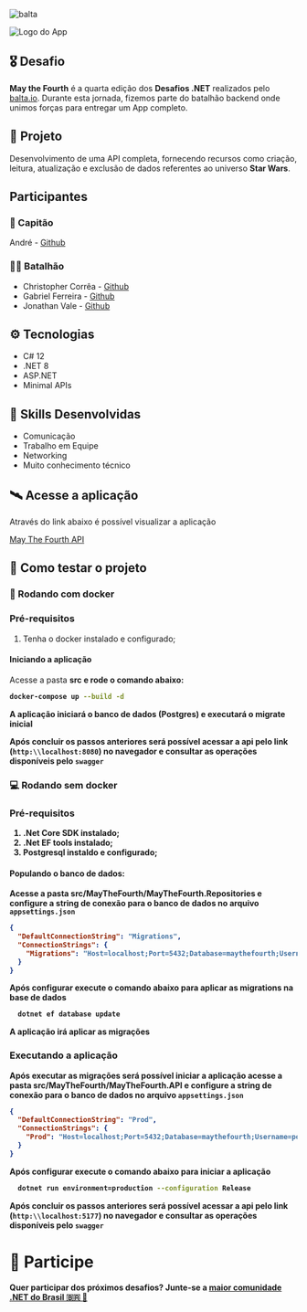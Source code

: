 ![balta](https://baltaio.blob.core.windows.net/static/images/dark/balta-logo.svg)

![Logo do App](https://github.com/balta-io/desafio-balta-may-the-fourth-backend/assets/965305/880fab7e-3998-4a0d-98ad-1d6ffc11298b)

## 🎖️ Desafio

**May the Fourth** é a quarta edição dos **Desafios .NET** realizados pelo [balta.io](https://balta.io). Durante esta jornada, fizemos parte do batalhão backend onde unimos forças para entregar um App completo.

## 📱 Projeto

Desenvolvimento de uma API completa, fornecendo recursos como criação, leitura, atualização e exclusão de dados referentes ao universo **Star Wars**.

## Participantes

### 🚀 Capitão

André - [Github](https://github.com/anpecha)

### 💂‍♀️ Batalhão

- Christopher Corrêa - [Github](https://github.com/ChrisACorrea)
- Gabriel Ferreira - [Github](https://github.com/Gabriel-F-13)
- Jonathan Vale - [Github](https://github.com/KennyMack)

## ⚙️ Tecnologias

- C# 12
- .NET 8
- ASP.NET
- Minimal APIs

## 🥋 Skills Desenvolvidas

- Comunicação
- Trabalho em Equipe
- Networking
- Muito conhecimento técnico

## 🛰️ Acesse a aplicação

Através do link abaixo é possível visualizar a aplicação

[May The Fourth API](http://maythefourthapi.azurewebsites.net/swagger/index.html)

## 🧪 Como testar o projeto

### 🐋 Rodando com docker

### Pré-requisitos

1. Tenha o docker instalado e configurado;

#### Iniciando a aplicação

Acesse a pasta <b>src<b> e rode o comando abaixo:

```bash
docker-compose up --build -d
```

A aplicação iniciará o banco de dados (Postgres) e executará o migrate inicial

Após concluir os passos anteriores será possível acessar a api pelo link (`http:\\localhost:8080`) no navegador e consultar as operações disponíveis pelo `swagger`

### 💻 Rodando sem docker

### Pré-requisitos

1. .Net Core SDK instalado;
2. .Net EF tools instalado;
3. Postgresql instaldo e configurado;

#### Populando o banco de dados:

Acesse a pasta <b>src/MayTheFourth/MayTheFourth.Repositories<b> e configure a string de conexão para o banco de dados no arquivo `appsettings.json`

```json
{
  "DefaultConnectionString": "Migrations",
  "ConnectionStrings": {
    "Migrations": "Host=localhost;Port=5432;Database=maythefourth;Username=postgres;Password=postgres"
  }
}
```

Após configurar execute o comando abaixo para aplicar as migrations na base de dados

```bash
  dotnet ef database update
```

A aplicação irá aplicar as migrações

### Executando a aplicação

Após executar as migrações será possível iniciar a aplicação
acesse a pasta <b>src/MayTheFourth/MayTheFourth.API<b> e configure a string de conexão para o banco de dados no arquivo `appsettings.json`

```json
{
  "DefaultConnectionString": "Prod",
  "ConnectionStrings": {
    "Prod": "Host=localhost;Port=5432;Database=maythefourth;Username=postgres;Password=postgres"
  }
}
```

Após configurar execute o comando abaixo para iniciar a aplicação

```bash
  dotnet run environment=production --configuration Release
```

Após concluir os passos anteriores será possível acessar a api pelo link (`http:\\localhost:5177`) no navegador e consultar as operações disponíveis pelo `swagger`

# 💜 Participe

Quer participar dos próximos desafios? Junte-se a [maior comunidade .NET do Brasil 🇧🇷 💜](https://balta.io/discord)
